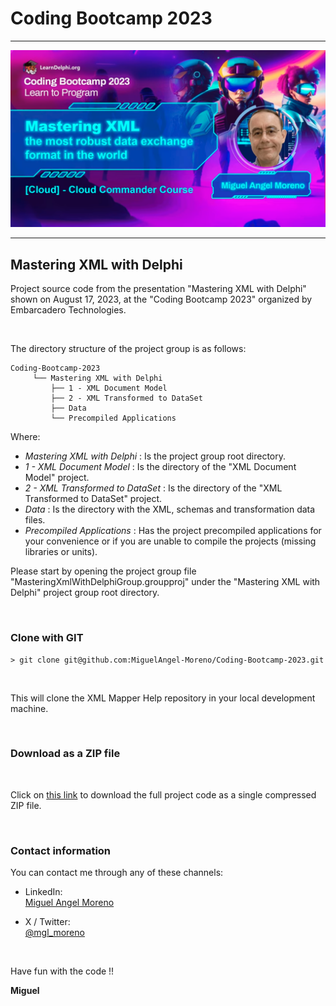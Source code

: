 # Coding Bootcamp 2023
_________________________________________________

![Mastering XML with Delphi Cover](Mastering-XML-with-Delphi-Cover.png)
_________________________________________________

## Mastering XML with Delphi

Project source code from the presentation "Mastering XML with Delphi" shown on August 17, 2023, at the "Coding Bootcamp 2023" organized by Embarcadero Technologies.

<br>

The directory structure of the project group is as follows:
```
Coding-Bootcamp-2023
     └── Mastering XML with Delphi
         ├── 1 - XML Document Model
         ├── 2 - XML Transformed to DataSet
         ├── Data
         └── Precompiled Applications
```
Where:

- _Mastering XML with Delphi_ : Is the project group root directory.
- _1 - XML Document Model_ : Is the directory of the "XML Document Model" project.
- _2 - XML Transformed to DataSet_ : Is the directory of the "XML Transformed to DataSet" project.
- _Data_ : Is the directory with the XML, schemas and transformation data files.
- _Precompiled Applications_ : Has the project precompiled applications for your convenience or if you are unable to compile the projects (missing libraries or units).

Please start by opening the project group file "MasteringXmlWithDelphiGroup.groupproj" under the "Mastering XML with Delphi" project group root directory.

<br>

### Clone with GIT
```
> git clone git@github.com:MiguelAngel-Moreno/Coding-Bootcamp-2023.git
```
<br>

This will clone the XML Mapper Help repository in your local development machine.

<br>

### Download as a ZIP file

<br>

Click on [this link](https://github.com/MiguelAngel-Moreno/Coding-Bootcamp-2023/archive/refs/heads/main.zip) to download the full project code as a single compressed ZIP file.

<br>

### Contact information

You can contact me through any of these channels:

- LinkedIn: <br> [Miguel Angel Moreno](https://www.linkedin.com/in/miguel-angel-moreno-r/)
    
- X / Twitter: <br> [@mgl_moreno](https://twitter.com/mgl_moreno)
    
<br>

Have fun with the code !!

**Miguel**
